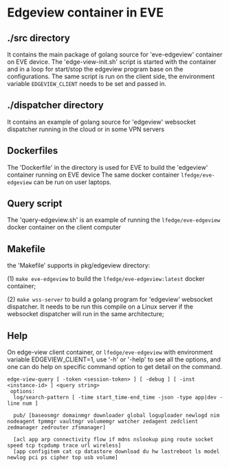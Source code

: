 # Edgeview container in EVE

## ./src directory

It contains the main package of golang source for 'eve-edgeview' container on EVE device. The 'edge-view-init.sh' script is started with the container and in a loop for start/stop the edgeview program base on the configurations. The same script is run on the client side, the environment variable `EDGEVIEW_CLIENT` needs to be set and passed in.

## ./dispatcher directory

It contains an example of golang source for 'edgeview' websocket dispatcher running in the cloud or in some VPN servers

## Dockerfiles

The 'Dockerfile' in the directory is used for EVE to build the 'edgeview' container running on EVE device
The same docker container `lfedge/eve-edgeview` can be run on user laptops.

## Query script

The 'query-edgeview.sh' is an example of running the `lfedge/eve-edgeview` docker container on the client computer

## Makefile

the 'Makefile' supports in pkg/edgeview directory:

(1) `make eve-edgeview` to build the `lfedge/eve-edgeview:latest` docker container;

(2) `make wss-server` to build a golang program for 'edgeview' websocket dispatcher. It needs to be run this compile on a Linux server if the websocket dispatcher will run in the same architecture;

## Help

On edge-view client container, or `lfedge/eve-edgeview` with environment variable EDGEVIEW_CLIENT=1, use '-h' or '-help' to see all the options, and one can do help on specific command option to get detail on the command.

```console
edge-view-query [ -token <session-token> ] [ -debug ] [ -inst <instance-id> ] <query string>
 options:
  log/search-pattern [ -time start_time-end_time -json -type app|dev -line num ]

  pub/ [baseosmgr domainmgr downloader global loguploader newlogd nim nodeagent tpmmgr vaultmgr volumemgr watcher zedagent zedclient zedmanager zedrouter zfsmanager]

  [acl app arp connectivity flow if mdns nslookup ping route socket speed tcp tcpdump trace url wireless]
  [app configitem cat cp datastore download du hw lastreboot ls model newlog pci ps cipher top usb volume]
```
